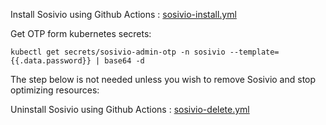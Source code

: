 Install Sosivio using Github Actions :  [sosivio-install.yml](../../../.github/workflows/sosivio-install.yml)

Get OTP form kubernetes secrets:
```
kubectl get secrets/sosivio-admin-otp -n sosivio --template={{.data.password}} | base64 -d
```
The step below is not needed unless you wish to remove Sosivio and stop optimizing resources:

Uninstall Sosivio using Github Actions :  [sosivio-delete.yml](../../../.github/workflows/sosivio-delete.yml)
